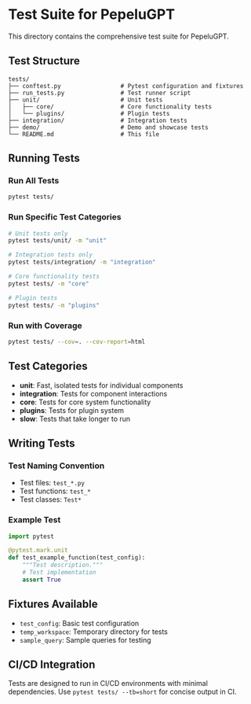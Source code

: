# Test Suite for PepeluGPT

This directory contains the comprehensive test suite for PepeluGPT.

## Test Structure

```text
tests/
├── conftest.py                 # Pytest configuration and fixtures
├── run_tests.py                # Test runner script
├── unit/                       # Unit tests
│   ├── core/                   # Core functionality tests
│   └── plugins/                # Plugin tests
├── integration/                # Integration tests
├── demo/                       # Demo and showcase tests
└── README.md                   # This file
```

## Running Tests

### Run All Tests

```bash
pytest tests/
```

### Run Specific Test Categories

```bash
# Unit tests only
pytest tests/unit/ -m "unit"

# Integration tests only
pytest tests/integration/ -m "integration"

# Core functionality tests
pytest tests/ -m "core"

# Plugin tests
pytest tests/ -m "plugins"
```

### Run with Coverage

```bash
pytest tests/ --cov=. --cov-report=html
```

## Test Categories

- **unit**: Fast, isolated tests for individual components
- **integration**: Tests for component interactions
- **core**: Tests for core system functionality
- **plugins**: Tests for plugin system
- **slow**: Tests that take longer to run

## Writing Tests

### Test Naming Convention

- Test files: `test_*.py`
- Test functions: `test_*`
- Test classes: `Test*`

### Example Test

```python
import pytest

@pytest.mark.unit
def test_example_function(test_config):
    """Test description."""
    # Test implementation
    assert True
```

## Fixtures Available

- `test_config`: Basic test configuration
- `temp_workspace`: Temporary directory for tests
- `sample_query`: Sample queries for testing

## CI/CD Integration

Tests are designed to run in CI/CD environments with minimal dependencies.
Use `pytest tests/ --tb=short` for concise output in CI.
